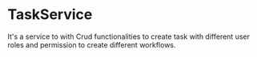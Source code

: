 # TaskService
It's a service to with Crud functionalities to create task with different user roles and permission to create different workflows.
